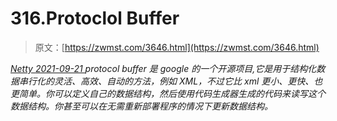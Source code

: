 <!--yml
category: 未分类
date: 0001-01-01 00:00:00
--->

# 316.Protoclol Buffer

> 原文：[https://zwmst.com/3646.html](https://zwmst.com/3646.html)

   [ *Netty* ](https://zwmst.com/netty)*[ <time datetime="2021-09-22T00:10:32+08:00"> 2021-09-21 </time> ](https://zwmst.com/3646.html)  protocol buffer 是 google 的一个开源项目,它是用于结构化数据串行化的灵活、高效、自动的方法，例如 XML，不过它比 xml 更小、更快、也更简单。你可以定义自己的数据结构，然后使用代码生成器生成的代码来读写这个数据结构。你甚至可以在无需重新部署程序的情况下更新数据结构。*